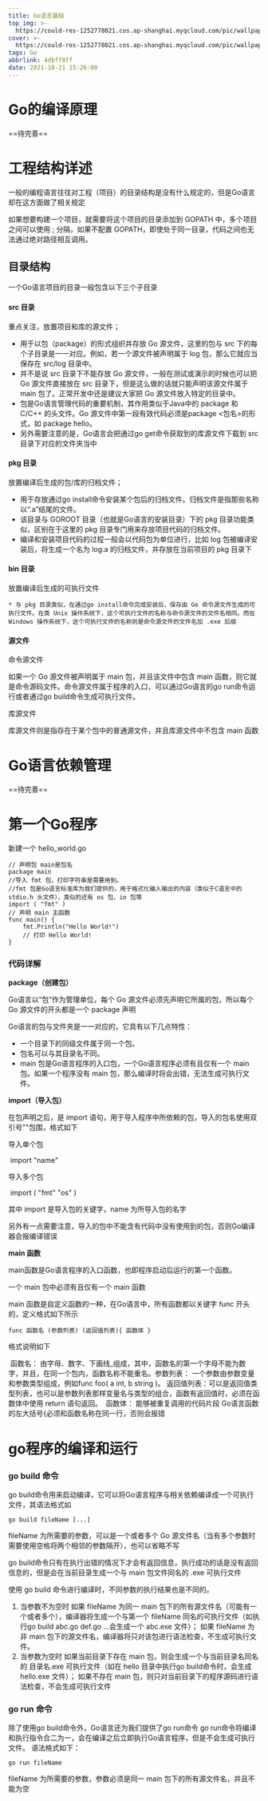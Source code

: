 ```yaml
---
title: Go语言基础
top_img: >-
  https://could-res-1252778021.cos.ap-shanghai.myqcloud.com/pic/wallpaper/fdafcf5fe7ef277b7af4e59127a0fa78.jpg
cover: >-
  https://could-res-1252778021.cos.ap-shanghai.myqcloud.com/pic/wallpaper/fdafcf5fe7ef277b7af4e59127a0fa78.jpg
tags: Go
abbrlink: 4dbff8ff
date: 2021-10-21 15:26:00
---
```




# Go的编译原理

==待完善==

# 工程结构详述

一般的编程语言往往对工程（项目）的目录结构是没有什么规定的，但是Go语言却在这方面做了相关规定

如果想要构建一个项目，就需要将这个项目的目录添加到 GOPATH 中，多个项目之间可以使用 ; 分隔，如果不配置 GOPATH，即使处于同一目录，代码之间也无法通过绝对路径相互调用。

## 目录结构

一个Go语言项目的目录一般包含以下三个子目录

#### src 目录

重点关注，放置项目和库的源文件；

 * 用于以包（package）的形式组织并存放 Go 源文件，这里的包与 src 下的每个子目录是一一对应。例如，若一个源文件被声明属于 log 包，那么它就应当保存在 src/log 目录中。
* 并不是说 src 目录下不能存放 Go 源文件，一般在测试或演示的时候也可以把 Go 源文件直接放在 src 目录下，但是这么做的话就只能声明该源文件属于 main 包了。正常开发中还是建议大家把 Go 源文件放入特定的目录中。
* 包是Go语言管理代码的重要机制，其作用类似于Java中的 package 和 C/C++ 的头文件。Go 源文件中第一段有效代码必须是package <包名>的形式，如 package hello。
* 另外需要注意的是，Go语言会把通过go get命令获取到的库源文件下载到 src 目录下对应的文件夹当中

#### pkg 目录

放置编译后生成的包/库的归档文件；

 * 用于存放通过go install命令安装某个包后的归档文件。归档文件是指那些名称以“.a”结尾的文件。
* 该目录与 GOROOT 目录（也就是Go语言的安装目录）下的 pkg 目录功能类似，区别在于这里的 pkg 目录专门用来存放项目代码的归档文件。
* 编译和安装项目代码的过程一般会以代码包为单位进行，比如 log 包被编译安装后，将生成一个名为 log.a 的归档文件，并存放在当前项目的 pkg 目录下

#### bin 目录

放置编译后生成的可执行文件

	* 与 pkg 目录类似，在通过go install命令完成安装后，保存由 Go 命令源文件生成的可执行文件。在类 Unix 操作系统下，这个可执行文件的名称与命令源文件的文件名相同。而在 Windows 操作系统下，这个可执行文件的名称则是命令源文件的文件名加 .exe 后缀

#### 源文件

命令源文件

如果一个 Go 源文件被声明属于 main 包，并且该文件中包含 main 函数，则它就是命令源码文件。命令源文件属于程序的入口，可以通过Go语言的go run命令运行或者通过go build命令生成可执行文件。

库源文件

库源文件则是指存在于某个包中的普通源文件，并且库源文件中不包含 main 函数



# Go语言依赖管理

==待完善==



# 第一个Go程序

新建一个 hello_world.go

```
// 声明包 main是包名
package main
//导入 fmt 包，打印字符串是需要用到。 
//fmt 包是Go语言标准库为我们提供的，用于格式化输入输出的内容（类似于C语言中的 stdio.h 头文件），类似的还有 os 包、io 包等 
import ( "fmt" ) 
// 声明 main 主函数 
func main() {
	fmt.Println("Hello World!")     
	// 打印 Hello World! 
}
```



### 代码详解

**package（创建包）**

Go语言以“包”作为管理单位，每个 Go 源文件必须先声明它所属的包，所以每个 Go 源文件的开头都是一个 package 声明

Go语言的包与文件夹是一一对应的，它具有以下几点特性：

 * 一个目录下的同级文件属于同一个包。
* 包名可以与其目录名不同。
* main 包是Go语言程序的入口包，一个Go语言程序必须有且仅有一个 main 包。如果一个程序没有 main 包，那么编译时将会出错，无法生成可执行文件。

**import（导入包）**

在包声明之后，是 import 语句，用于导入程序中所依赖的包，导入的包名使用双引号""包围，格式如下

导入单个包   

​	 import "name"

导入多个包   

​	 import ( "fmt" "os" )

其中 import 是导入包的关键字，name 为所导入包的名字

另外有一点需要注意，导入的包中不能含有代码中没有使用到的包，否则Go编译器会报编译错误

**main 函数**

main函数是Go语言程序的入口函数，也即程序启动后运行的第一个函数。    

一个 main 包中必须有且仅有一个 main 函数

main 函数是自定义函数的一种，在Go语言中，所有函数都以关键字 func 开头的，定义格式如下所示    

```
func 函数名 (参数列表) (返回值列表){ 函数体 }    
```

格式说明如下        

​		函数名：        由字母、数字、下画线_组成，其中，函数名的第一个字母不能为数字，并且，在同一个包内，函数名称不能重名。
​        参数列表：    一个参数由参数变量和参数类型组成，例如func foo( a int, b string )。
​        返回值列表：可以是返回值类型列表，也可以是参数列表那样变量名与类型的组合，函数有返回值时，必须在函数体中使用 return 语句返回。
​        函数体：        能够被重复调用的代码片段
Go语言函数的左大括号{必须和函数名称在同一行，否则会报错



# go程序的编译和运行

### go build 命令

go build命令用来启动编译，它可以将Go语言程序与相关依赖编译成一个可执行文件，其语法格式如

```
go build fileName [...]
```

fileName 为所需要的参数，可以是一个或者多个 Go 源文件名（当有多个参数时需要使用空格将两个相邻的参数隔开），也可以省略不写

go build命令只有在执行出错的情况下才会有返回信息，执行成功的话是没有返回信息的，但是会在当前目录生成一个与 main 包文件同名的 .exe 可执行文件

使用 go build 命令进行编译时，不同参数的执行结果也是不同的。

1) 当参数不为空时
    如果 fileName 为同一 main 包下的所有源文件名（可能有一个或者多个），编译器将生成一个与第一个 fileName 同名的可执行文件（如执行go build abc.go def.go ...会生成一个 abc.exe 文件）；
    如果 fileName 为非 main 包下的源文件名，编译器将只对该包进行语法检查，不生成可执行文件。
2) 当参数为空时
        如果当前目录下存在 main 包，则会生成一个与当前目录名同名的 目录名.exe 可执行文件（如在 hello 目录中执行go build命令时，会生成 hello.exe 文件）；
        如果不存在 main 包，则只对当前目录下的程序源码进行语法检查，不会生成可执行文件

### go run 命令
除了使用go build命令外，Go语言还为我们提供了go run命令
go run命令将编译和执行指令合二为一，会在编译之后立即执行Go语言程序，但是不会生成可执行文件。
语法格式如下：

```
go run fileName
```

fileName 为所需要的参数，参数必须是同一 main 包下的所有源文件名，并且不能为空







